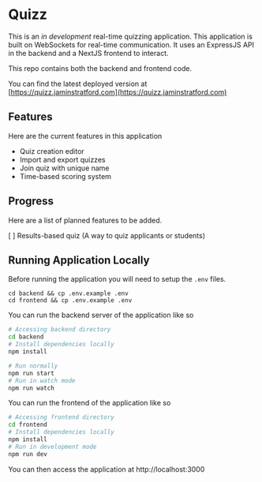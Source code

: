 # Quizz
This is an *in development* real-time quizzing application. This application is built on WebSockets for real-time communication. It uses an ExpressJS API in the backend and a NextJS frontend to interact.

This repo contains both the backend and frontend code.

You can find the latest deployed version at [https://quizz.jaminstratford.com](https://quizz.jaminstratford.com)

## Features
Here are the current features in this application

* Quiz creation editor
* Import and export quizzes
* Join quiz with unique name
* Time-based scoring system

## Progress
Here are a list of planned features to be added.

[ ] Results-based quiz (A way to quiz applicants or students)

## Running Application Locally
Before running the application you will need to setup the `.env` files.

```
cd backend && cp .env.example .env
cd frontend && cp .env.example .env
```

You can run the backend server of the application like so

```bash
# Accessing backend directory
cd backend
# Install dependencies locally
npm install

# Run normally
npm run start
# Run in watch mode
npm run watch
```

You can run the frontend of the application like so

```bash
# Accessing frontend directory
cd frontend
# Install dependencies locally
npm install
# Run in development mode
npm run dev
```

You can then access the application at http://localhost:3000
